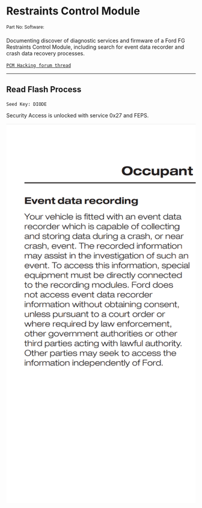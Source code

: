 # Restraints Control Module

<sup>
Part No:
Software: 
</sup>

Documenting discover of diagnostic services and firmware of a Ford FG Restraints Control Module, including search for event data recorder and crash data recovery processes.



[`PCM Hacking forum thread`](https://pcmhacking.net/forums/viewtopic.php?f=41&t=8425)

***

## Read Flash Process

`Seed Key: DIODE`

Security Access is unlocked with service 0x27 and FEPS. 

![image](https://raw.githubusercontent.com/jakka351/RCM/main/Data/Screenshot_20230727-121937.png)
